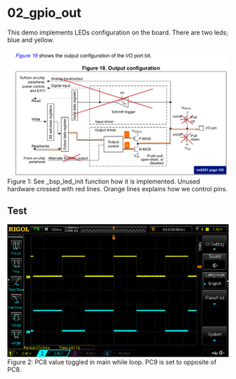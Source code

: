 # 02_gpio_out

This demo implements LEDs configuration on the board. There are two leds; blue and yellow.

![gpioOut](./doc/gpioOut.png "gpioOut")  
Figure 1: See _bsp_led_init function how it is implemented. Unused hardware crossed with red lines. Orange lines explains how we control pins.

## Test
![gpioOutTest](./doc/DS1Z_QuickPrint1.png "gpioOutTest")  
Figure 2: PC8 value toggled in main while loop. PC9 is set to opposite of PC8.